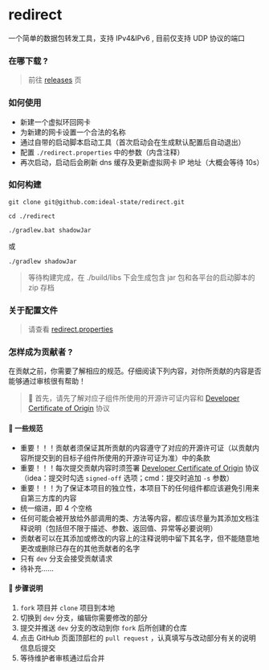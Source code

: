 # redirect

一个简单的数据包转发工具，支持 IPv4&amp;IPv6 , 目前仅支持 UDP 协议的端口


### 在哪下载 ?

> 前往 [releases](https://github.com/ideal-state/redirect/releases) 页


### 如何使用

* 新建一个虚拟环回网卡
* 为新建的网卡设置一个合法的名称
* 通过自带的启动脚本启动工具（首次启动会在生成默认配置后自动退出）
* 配置 `./redirect.properties` 中的参数（内含注释）
* 再次启动，启动后会刷新 dns 缓存及更新虚拟网卡 IP 地址（大概会等待 10s）


### 如何构建

```shell
git clone git@github.com:ideal-state/redirect.git
```
```shell
cd ./redirect
```

```shell
./gradlew.bat shadowJar
```

或

```shell
./gradlew shadowJar
```

> 等待构建完成，在 ./build/libs 下会生成包含 jar 包和各平台的启动脚本的 zip 存档

### 关于配置文件

> 请查看 [redirect.properties](./src/main/resources/redirect.properties)

### 怎样成为贡献者 ?

在贡献之前，你需要了解相应的规范。仔细阅读下列内容，对你所贡献的内容是否能够通过审核很有帮助！

> 🔔 首先，请先了解对应子组件所使用的开源许可证内容和 [Developer Certificate of Origin](https://developercertificate.org)
> 协议

#### 📏 一些规范

* 重要！！！贡献者须保证其所贡献的内容遵守了对应的开源许可证（以贡献内容所提交到的目标子组件所使用的开源许可证为准）中的条款
* 重要！！！每次提交贡献内容时须签署 [Developer Certificate of Origin](https://developercertificate.org)
  协议（idea：提交时勾选 `signed-off` 选项；cmd：提交时追加 `-s` 参数）
* 重要！！！为了保证本项目的独立性，本项目下的任何组件都应该避免引用来自第三方库的内容
* 统一缩进，即 4 个空格
* 任何可能会被开放给外部调用的类、方法等内容，都应该尽量为其添加文档注释说明（包括但不限于描述、参数、返回值、异常等必要说明）
* 贡献者可以在其添加或修改的内容上的注释说明中留下其名字，但不能随意地更改或删除已存在的其他贡献者的名字
* 只有 `dev` 分支会接受贡献请求
* 待补充……

#### 📌 步骤说明

1. `fork` 项目并 `clone` 项目到本地
2. 切换到 `dev` 分支，编辑你需要修改的部分
3. 提交并推送 `dev` 分支的改动到你 `fork` 后所创建的仓库
4. 点击 GitHub 页面顶部栏的 `pull request` ，认真填写与改动部分有关的说明信息后提交
5. 等待维护者审核通过后合并
